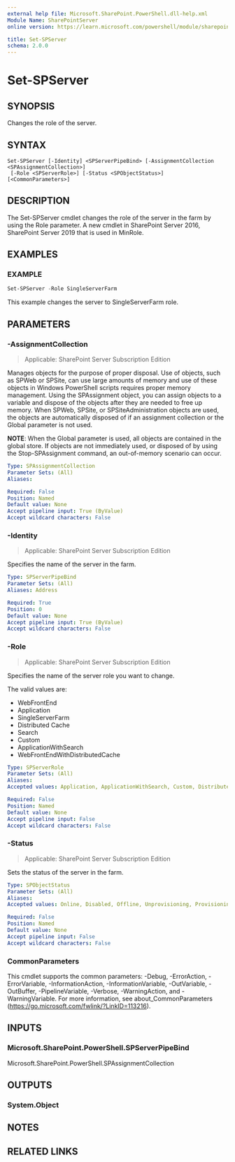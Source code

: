 ```yaml
---
external help file: Microsoft.SharePoint.PowerShell.dll-help.xml
Module Name: SharePointServer
online version: https://learn.microsoft.com/powershell/module/sharepoint-server/set-spserver

title: Set-SPServer
schema: 2.0.0
---
```


# Set-SPServer

## SYNOPSIS
Changes the role of the server.

## SYNTAX

```
Set-SPServer [-Identity] <SPServerPipeBind> [-AssignmentCollection <SPAssignmentCollection>]
 [-Role <SPServerRole>] [-Status <SPObjectStatus>] [<CommonParameters>]
```

## DESCRIPTION
The Set-SPServer cmdlet changes the role of the server in the farm by using the Role parameter. A new cmdlet in SharePoint Server 2016, SharePoint Server 2019 that is used in MinRole.

## EXAMPLES

### EXAMPLE
```powershell
Set-SPServer -Role SingleServerFarm
```

This example changes the server to SingleServerFarm role.

## PARAMETERS

### -AssignmentCollection

> Applicable: SharePoint Server Subscription Edition

Manages objects for the purpose of proper disposal. Use of objects, such as SPWeb or SPSite, can use large amounts of memory and use of these objects in Windows PowerShell scripts requires proper memory management. Using the SPAssignment object, you can assign objects to a variable and dispose of the objects after they are needed to free up memory. When SPWeb, SPSite, or SPSiteAdministration objects are used, the objects are automatically disposed of if an assignment collection or the Global parameter is not used.

**NOTE**: When the Global parameter is used, all objects are contained in the global store. If objects are not immediately used, or disposed of by using the Stop-SPAssignment command, an out-of-memory scenario can occur.

```yaml
Type: SPAssignmentCollection
Parameter Sets: (All)
Aliases:

Required: False
Position: Named
Default value: None
Accept pipeline input: True (ByValue)
Accept wildcard characters: False
```

### -Identity

> Applicable: SharePoint Server Subscription Edition

Specifies the name of the server in the farm.

```yaml
Type: SPServerPipeBind
Parameter Sets: (All)
Aliases: Address

Required: True
Position: 0
Default value: None
Accept pipeline input: True (ByValue)
Accept wildcard characters: False
```

### -Role

> Applicable: SharePoint Server Subscription Edition

Specifies the name of the server role you want to change.

The valid values are:

* WebFrontEnd
* Application
* SingleServerFarm
* Distributed Cache
* Search
* Custom
* ApplicationWithSearch
* WebFrontEndWithDistributedCache

```yaml
Type: SPServerRole
Parameter Sets: (All)
Aliases:
Accepted values: Application, ApplicationWithSearch, Custom, DistributedCache, Search, SingleServerFarm, WebFrontEnd, WebFrontEndWithDistributedCache

Required: False
Position: Named
Default value: None
Accept pipeline input: False
Accept wildcard characters: False
```

### -Status

> Applicable: SharePoint Server Subscription Edition

Sets the status of the server in the farm.

```yaml
Type: SPObjectStatus
Parameter Sets: (All)
Aliases:
Accepted values: Online, Disabled, Offline, Unprovisioning, Provisioning, Upgrading, Patching

Required: False
Position: Named
Default value: None
Accept pipeline input: False
Accept wildcard characters: False
```

### CommonParameters
This cmdlet supports the common parameters: -Debug, -ErrorAction, -ErrorVariable, -InformationAction, -InformationVariable, -OutVariable, -OutBuffer, -PipelineVariable, -Verbose, -WarningAction, and -WarningVariable. For more information, see about_CommonParameters (https://go.microsoft.com/fwlink/?LinkID=113216).

## INPUTS

### Microsoft.SharePoint.PowerShell.SPServerPipeBind
Microsoft.SharePoint.PowerShell.SPAssignmentCollection

## OUTPUTS

### System.Object

## NOTES

## RELATED LINKS
